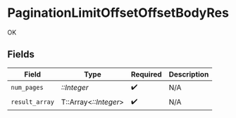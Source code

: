 # PaginationLimitOffsetOffsetBodyRes

OK


## Fields

| Field                 | Type                  | Required              | Description           |
| --------------------- | --------------------- | --------------------- | --------------------- |
| `num_pages`           | *::Integer*           | :heavy_check_mark:    | N/A                   |
| `result_array`        | T::Array<*::Integer*> | :heavy_check_mark:    | N/A                   |